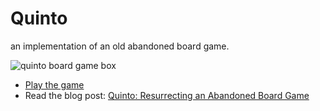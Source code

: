 # Quinto

an implementation of an old abandoned board game.

![quinto board game box][box-image]

* [Play the game][game]
* Read the blog post: [Quinto: Resurrecting an Abandoned Board Game][post]

[post]: http://blog.jrheard.com/quinto-resurrecting-an-abandoned-board-game
[game]: http://blog.jrheard.com/quinto
[box-image]: http://blog.jrheard.com/assets/quinto_box-59e0eb60c5c81325c53ed0d7ee3d3e1fc756b62d0b9cdba63fdd6b0c4fb310ae.jpg
